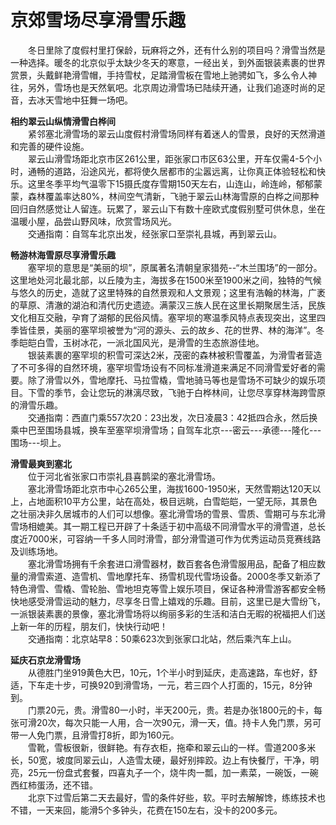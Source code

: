 # 京郊雪场尽享滑雪乐趣  
 
&emsp;&emsp;冬日里除了度假村里打保龄，玩麻将之外，还有什么别的项目吗？滑雪当然是一种选择。暖冬的北京似乎太缺少冬天的寒意，一经出关，到外面银装素裹的世界赏景，头戴鲜艳滑雪帽，手持雪杖，足踏滑雪板在雪地上驰骋如飞，多么令人神往，另外，雪场也是天然氧吧。北京周边滑雪场已陆续开通，让我们追逐时尚的足音，去冰天雪地中狂舞一场吧。  
  
**相约翠云山纵情滑雪白桦间**  
&emsp;&emsp;紧邻塞北滑雪场的翠云山度假村滑雪场同样有着迷人的雪景，良好的天然滑道和完善的硬件设施。  
&emsp;&emsp;翠云山滑雪场距北京市区261公里，距张家口市区63公里，开车仅需4-5个小时，通畅的道路，沿途风光，都将使久居都市的尘嚣远离，让你真正体验轻松和快乐。这里冬季平均气温零下15摄氏度存雪期150天左右，山连山，岭连岭，郁郁蒙蒙，森林覆盖率达80%，林间空气清新，飞驰于翠云山林海雪原的白桦之间那种回归自然感觉让人留连。玩累了，翠云山下有数十座欧式度假别墅可供休息，坐在温暖小屋，品尝山野风味，欣赏雪场风光。  
&emsp;&emsp;交通指南：自驾车北京出发，经张家口至崇礼县城，再到翠云山。  
  
**畅游林海雪原尽享滑雪乐趣**  
&emsp;&emsp;塞罕坝的意思是“美丽的坝”，原属著名清朝皇家猎苑--“木兰围场”的一部分。这里地处河北最北部，以丘陵为主，海拔多在1500米至1900米之间，独特的气候与悠久的历史，造就了这里特殊的自然景观和人文景观；这里有浩翰的林海，广袤的草原、清澈的湖泊和清代历史遗迹。满蒙汉三族人民在这里长期聚居生活，民族文化相互交融，孕育了湖郁的民俗风情。塞罕坝的寒温季风特点表现突出，这里四季皆佳景，美丽的塞罕坝被誉为“河的源头、云的故乡、花的世界、林的海洋”。冬季皑皑白雪，玉树冰花，一派北国风光，是滑雪的生态旅游佳地。  
&emsp;&emsp;银装素裹的塞罕坝的积雪可深达2米，茂密的森林被积雪覆盖，为滑雪者营造了不可多得的自然环境，塞罕坝雪场设有不同标准滑道来满足不同滑雪爱好者的需要。除了滑雪以外，雪地摩托、马拉雪橇，雪地骑马等也是雪场不可缺少的娱乐项目。下雪的季节，会让您玩的淋漓尽致，飞驰于白桦林间，让您尽享穿林海跨雪原的滑雪乐趣。  
&emsp;&emsp;交通指南：西直门乘557次20：23出发，次日凌晨3：42抵四合永，然后换乘中巴至围场县城，换车至塞罕坝滑雪场；自驾车北京---密云---承德---隆化---围场---坝上。  
  
**滑雪最爽到塞北**  
&emsp;&emsp;位于河北省张家口市崇礼县喜鹊梁的塞北滑雪场。  
&emsp;&emsp;塞北滑雪场距北京市中心265公里，海拔1600-1950米，天然雪期达120天以上，占地面积10平方公里，站在高处，极目远眺，白雪皑皑，一望无际，其景色之壮丽决非久居城市的人们可以想像。塞北滑雪场的雪景、雪质、雪期可与东北滑雪场相媲美。其一期工程已开辟了十条适于初中高级不同滑雪水平的滑雪道，总长度近7000米，可容纳一千多人同时滑雪，部分滑雪道可作为优秀运动员竞赛线路及训练场地。  
&emsp;&emsp;塞北滑雪场拥有千余套进口滑雪器材，数百套各色滑雪服用品，配备了相应数量的滑雪索道、造雪机、雪地摩托车、扬雪机现代雪场设备。2000冬季又新添了特色滑雪、雪橇、雪轮胎、雪地坦克等雪上娱乐项目，保证各种滑雪游客都安全畅快地感受滑雪运动的魅力，尽享冬日雪上嬉戏的乐趣。目前，这里已是大雪纷飞，一派银装素裹的景像，塞北滑雪场将以绚丽多彩的生活和洁白无暇的祝福把人们送上新一年的历程，朋友们，快快行动吧！  
&emsp;&emsp;交通指南：北京站早8：50乘623次到张家口北站，然后乘汽车上山。  
  
**延庆石京龙滑雪场**  
&emsp;&emsp;从德胜门坐919黄色大巴，10元，1个半小时到延庆，走高速路，车也好，舒适，下车走十步，可换920到滑雪场，一元，若三四个人打面的，15元，8分钟到。  
&emsp;&emsp;门票20元，贵。滑雪80一小时，半天200元，贵。若是办张1800元的卡，每张可滑20次，每次只能一人用，合一次90元，滑一天，值。持卡人免门票，另可带一人免门票，且滑雪打8折，即为160元。  
&emsp;&emsp;雪靴，雪板很新，很鲜艳。有存衣柜，拖牵和翠云山的一样。雪道200多米长，50宽，坡度同翠云山，人造雪太硬，最好别摔跤。边上有快餐厅，干净，明亮，25元一份盘式套餐，四喜丸子一个，烧牛肉一瓢，加一素菜，一碗饭，一碗西红柿蛋汤，还不错。  
&emsp;&emsp;北京下过雪后第二天去最好，雪的条件好些，软。平时去解解馋，练练技术也不错，一天来回，能滑5个多钟头，花费在150左右，没卡的200多元。